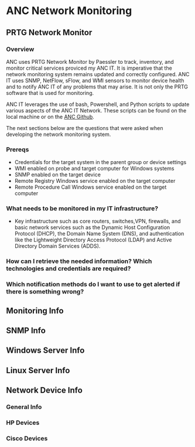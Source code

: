 # ANC Network Monitoring

## PRTG Network Monitor

### Overview

ANC uses PRTG Network Monitor by Paessler to track, inventory, and monitor critical services proviced my ANC IT. It is imperative that the network monitoring system remains updated and correctly configured. ANC IT uses SNMP, NetFlow, sFlow, and WMI sensors to monitor device health and to notify ANC IT of any problems that may arise. It is not only the PRTG software that is used for monitoring. 

ANC IT leverages the use of bash, Powershell, and Python scripts to update various aspects of the ANC IT Network. These scripts can be found on the local machine or on the [ANC Github](https://github.com/tpkreepur/ANCDocs/). 

The next sections below are the questions that were asked when developing the network monitoring system.

### Prereqs

- Credentials for the target system in the parent group or device settings
- WMI enabled on probe and target computer for Windows systems
- SNMP enabled on the target device
- Remote Registry Windows service enabled on the target computer
- Remote Procedure Call Windows service enabled on the target computer

### What needs to be monitored in my IT infrastructure?

- Key infrastructure such as core routers, switches,VPN, firewalls, and basic network
	services such as the Dynamic Host Configuration Protocol (DHCP), the
	Domain Name System (DNS), and authentication like the 
	Lightweight Directory Access Protocol (LDAP) and Active Directory Domain Services (ADDS).




### How can I retrieve the needed information? Which technologies and credentials are required?

### Which notification methods do I want to use to get alerted if there is something wrong?

## Monitoring Info
## SNMP Info

## Windows Server Info

## Linux Server Info

## Network Device Info

### General Info

### HP Devices

### Cisco Devices

